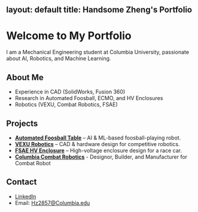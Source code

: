 layout: default
title: Handsome Zheng's Portfolio
---

# Welcome to My Portfolio
I am a Mechanical Engineering student at Columbia University, passionate about AI, Robotics, and Machine Learning. 

## About Me
- Experience in CAD (SolidWorks, Fusion 360)
- Research in Automated Foosball, ECMO, and HV Enclosures
- Robotics (VEXU, Combat Robotics, FSAE)

## Projects
- **[Automated Foosball Table](#)** – AI & ML-based foosball-playing robot.
- **[VEXU Robotics](#)** – CAD & hardware design for competitive robotics.
- **[FSAE HV Enclosure](#)** – High-voltage enclosure design for a race car.
- **[Columbia Combat Robotics](#)** - Designor, Builder, and Manufacturer for Combat Robot

## Contact
- [LinkedIn](https://www.linkedin.com/in/handsome-zheng)
- Email: Hz2857@Columbia.edu
